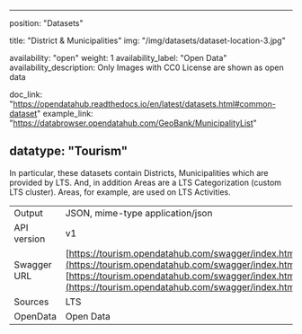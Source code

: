 

---
position: "Datasets"

title: "District & Municipalities"
img: "/img/datasets/dataset-location-3.jpg"

availability: "open"
weight: 1
availability_label: "Open Data"
availability_description: Only Images with CC0 License are shown as open data

doc_link: "https://opendatahub.readthedocs.io/en/latest/datasets.html#common-dataset"
example_link: "https://databrowser.opendatahub.com/GeoBank/MunicipalityList"

datatype: "Tourism"
---

In particular, these datasets contain Districts, Municipalities which are provided by LTS. And, in addition Areas are a LTS Categorization (custom LTS cluster). Areas, for example, are used on LTS Activities.

|             |                                                                                                                                                               |
| :---------- | ------------------------------------------------------------------------------------------------------------------------------------------------------------- |
| Output      | JSON, mime-type application/json                                                                                                                              |
| API version | v1                                                                                                                                                            |
| Swagger URL | [https://tourism.opendatahub.com/swagger/index.html#/Common/get_v1_Municipality](https://tourism.opendatahub.com/swagger/index.html#/Common/get_v1_Municipality)<br>[https://tourism.opendatahub.com/swagger/index.html#/Common/get_v1_District](https://tourism.opendatahub.com/swagger/index.html#/Common/get_v1_District) |
| Sources     | LTS                                                                                                                                                           |
| OpenData    | Open Data                                                                                                                                                     |
